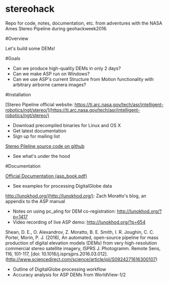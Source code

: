 # stereohack
Repo for code, notes, documentation, etc. from adventures with the NASA Ames Stereo Pipeline during geohackweek2016.

#Overview

Let's build some DEMs!  

#Goals

- Can we produce high-quality DEMs in only 2 days?
- Can we make ASP run on Windows?
- Can we use ASP's current Structure from Motion functionality with arbitrary airborne camera images?

#Installation

[Stereo Pipeline official website: https://ti.arc.nasa.gov/tech/asr/intelligent-robotics/ngt/stereo/](https://ti.arc.nasa.gov/tech/asr/intelligent-robotics/ngt/stereo/)
- Download precompiled binaries for Linux and OS X
- Get latest documentation
- Sign up for mailing list

[Stereo Pileline source code on github](https://github.com/NeoGeographyToolkit/StereoPipeline)
- See what's under the hood

#Documentation

[Official Documentation (asp_book.pdf)](http://byss.ndc.nasa.gov/stereopipeline/binaries/asp_book-2.5.3.pdf)
- See examples for processing DigitalGlobe data

http://lunokhod.org/(http://lunokhod.org/): Zach Moratto's blog, an appendix to the ASP manual
- Notes on using pc_aling for DEM co-registration: http://lunokhod.org/?p=1417
- Video recording of live ASP demo: http://lunokhod.org/?p=654

Shean, D. E., O. Alexandrov, Z. Moratto, B. E. Smith, I. R. Joughin, C. C. Porter, Morin, P. J. (2016), An automated, open-source pipeline for mass production of digital elevation models (DEMs) from very high-resolution commercial stereo satellite imagery, ISPRS J. Photogramm. Remote Sens, 116, 101-117, [doi: 10.1016/j.isprsjprs.2016.03.012].(http://www.sciencedirect.com/science/article/pii/S0924271616300107)
- Outline of DigitalGlobe processing workflow
- Accuracy analysis for ASP DEMs from WorldView-1/2

